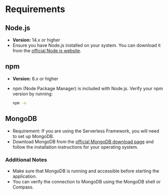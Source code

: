 # Requirements

## Node.js

- **Version:** 14.x or higher
- Ensure you have Node.js installed on your system. You can download it from the [official Node.js website](https://nodejs.org/).

## npm

- **Version:** 6.x or higher
- npm (Node Package Manager) is included with Node.js. Verify your npm version by running:

  ```bash
  npm -v

## MongoDB

- Requirement: If you are using the Serverless Framework, you will need to set up MongoDB.
- Download MongoDB from the [official MongoDB download page](https://www.mongodb.com/try/download/community) and follow the installation instructions for your operating system.

### Additional Notes

- Make sure that MongoDB is running and accessible before starting the application.
- You can verify the connection to MongoDB using the MongoDB shell or Compass.